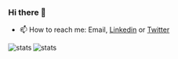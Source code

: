 ### Hi there 👋

- 📫 How to reach me: Email, <a href="https://www.linkedin.com/in/millanuka/">Linkedin</a> or <a href="https://www.twitter.com/MillanUka">Twitter</a>

<img align="left" src="https://github-readme-stats.vercel.app/api/top-langs?username=MillanUka&show_icons=true&locale=en&layout=compact" alt="stats" />
<img align="center" src="https://github-readme-streak-stats.herokuapp.com?user=MillanUka&theme=tokyonight&hide_border=true&date_format=j%2Fn%5B%2FY%5D" alt="stats" />

